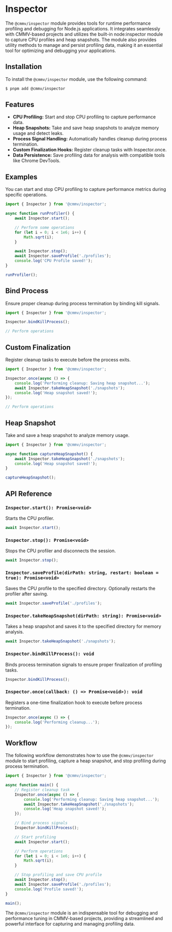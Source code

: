 # Inspector

The ``@cmmv/inspector`` module provides tools for runtime performance profiling and debugging for Node.js applications. It integrates seamlessly with CMMV-based projects and utilizes the built-in node:inspector module to capture CPU profiles and heap snapshots. The module also provides utility methods to manage and persist profiling data, making it an essential tool for optimizing and debugging your applications.

## Installation

To install the ``@cmmv/inspector`` module, use the following command:

```bash
$ pnpm add @cmmv/inspector
```

## Features

* **CPU Profiling:** Start and stop CPU profiling to capture performance data.
* **Heap Snapshots:** Take and save heap snapshots to analyze memory usage and detect leaks.
* **Process Signal Handling:** Automatically handles cleanup during process termination.
* **Custom Finalization Hooks:** Register cleanup tasks with Inspector.once.
* **Data Persistence:** Save profiling data for analysis with compatible tools like Chrome DevTools.

## Examples

You can start and stop CPU profiling to capture performance metrics during specific operations.

```typescript
import { Inspector } from '@cmmv/inspector';

async function runProfiler() {
    await Inspector.start();

    // Perform some operations
    for (let i = 0; i < 1e6; i++) {
        Math.sqrt(i);
    }

    await Inspector.stop();
    await Inspector.saveProfile('./profiles');
    console.log('CPU Profile saved!');
}

runProfiler();
```

## Bind Process 

Ensure proper cleanup during process termination by binding kill signals.

```typescript
import { Inspector } from '@cmmv/inspector';

Inspector.bindKillProcess();

// Perform operations
```

## Custom Finalization

Register cleanup tasks to execute before the process exits.

```typescript
import { Inspector } from '@cmmv/inspector';

Inspector.once(async () => {
    console.log('Performing cleanup: Saving heap snapshot...');
    await Inspector.takeHeapSnapshot('./snapshots');
    console.log('Heap snapshot saved!');
});

// Perform operations
```

## Heap Snapshot

Take and save a heap snapshot to analyze memory usage.

```typescript
import { Inspector } from '@cmmv/inspector';

async function captureHeapSnapshot() {
    await Inspector.takeHeapSnapshot('./snapshots');
    console.log('Heap snapshot saved!');
}

captureHeapSnapshot();
```


## API Reference

### ``Inspector.start(): Promise<void>``

Starts the CPU profiler.

```typescript
await Inspector.start();
```

### ``Inspector.stop(): Promise<void>``

Stops the CPU profiler and disconnects the session.

```typescript
await Inspector.stop();
```

### ``Inspector.saveProfile(dirPath: string, restart: boolean = true): Promise<void>``

Saves the CPU profile to the specified directory. Optionally restarts the profiler after saving.

```typescript
await Inspector.saveProfile('./profiles');
```

### ``Inspector.takeHeapSnapshot(dirPath: string): Promise<void>``

Takes a heap snapshot and saves it to the specified directory for memory analysis.

```typescript
await Inspector.takeHeapSnapshot('./snapshots');
```

### ``Inspector.bindKillProcess(): void``

Binds process termination signals to ensure proper finalization of profiling tasks.

```typescript
Inspector.bindKillProcess();
```

### ``Inspector.once(callback: () => Promise<void>): void``

Registers a one-time finalization hook to execute before process termination.

```typescript
Inspector.once(async () => {
    console.log('Performing cleanup...');
});
```

## Workflow 

The following workflow demonstrates how to use the ``@cmmv/inspector`` module to start profiling, capture a heap snapshot, and stop profiling during process termination.

```typescript
import { Inspector } from '@cmmv/inspector';

async function main() {
    // Register cleanup task
    Inspector.once(async () => {
        console.log('Performing cleanup: Saving heap snapshot...');
        await Inspector.takeHeapSnapshot('./snapshots');
        console.log('Heap snapshot saved!');
    });

    // Bind process signals
    Inspector.bindKillProcess();

    // Start profiling
    await Inspector.start();

    // Perform operations
    for (let i = 0; i < 1e6; i++) {
        Math.sqrt(i);
    }

    // Stop profiling and save CPU profile
    await Inspector.stop();
    await Inspector.saveProfile('./profiles');
    console.log('Profile saved!');
}

main();
```

The ``@cmmv/inspector`` module is an indispensable tool for debugging and performance tuning in CMMV-based projects, providing a streamlined and powerful interface for capturing and managing profiling data.